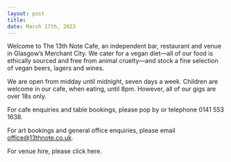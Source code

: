 ```yaml
---
layout: post
title:
date: March 17th, 2023
---
```


Welcome to The 13th Note Cafe, an independent bar, restaurant and venue in Glasgow’s Merchant City. We cater for a vegan diet—all of our food is ethically sourced and free from animal cruelty—and stock a fine selection of vegan beers, lagers and wines.

We are open from midday until midnight, seven days a week. Children are welcome in our cafe, when eating, until 8pm. However, all of our gigs are over 18s only.

For cafe enquiries and table bookings, please pop by or telephone 0141 553 1638.

For art bookings and general office enquiries, please email office@13thnote.co.uk.

For venue hire, please click here.
